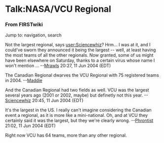 # Talk:NASA/VCU Regional

### From FIRSTwiki

Jump to: navigation, search

Not the largest regional, says [user:Sciencewhiz](User:Sciencewhiz
"User:Sciencewhiz" )? Hrm... I was at it, and I could've sworn they announced
it being the largest -- well, at least having the most teams of all the other
regionals. Now granted, some of us might have been elsewhere on Saturday,
thanks to a certain virus whose name I won't mention ...
--[Mrawls](User:Mrawls "User:Mrawls" ) 20:27, 11 Jun 2004 (EDT)

The Canadian Regional dwarves the VCU Regional with 75 registered teams in
2004. --[Maddie](User:Maddie "User:Maddie" )

And the Canadian Regional had two fields as well. VCU was the largest several
years ago (2001 or 2002, maybe) but definetly not this year.
--[Sciencewhiz](User:Sciencewhiz "User:Sciencewhiz" ) 20:45, 11 Jun
2004 (EDT)

It's the largest in the US. I really can't imagine considering the Canadian
event a regional, as it is more like a mini-national. Oh, and at VCU they
certainly said it was the largest, but they we're clearly wrong.
--[Phrontist](User:Phrontist "User:Phrontist" ) 21:02, 11 Jun 2004
(EDT)

Right now VCU has 64 teams, more than any other regional.

